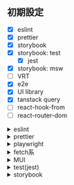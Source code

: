 ## 初期設定

- [x] eslint
- [x] prettier
- [x] storybook
- [x] storybook: test
  - [x] jest
- [x] storybook: msw
- [ ] VRT
- [x] e2e
- [x] UI library
- [x] tanstack query
- [ ] react-hook-from
- [ ] react-router-dom

<details>
<summary>eslint</summary>

[参考](https://tech-broccoli.life/articles/engineer/create-react-with-vite#node%E7%92%B0%E5%A2%83%E3%81%AE%E8%A8%AD%E5%AE%9A)

```
yarn add -D eslint
npm init @eslint/config


✔ How would you like to use ESLint? · style
✔ What type of modules does your project use? · esm
✔ Which framework does your project use? · react
✔ Does your project use TypeScript? · No / Yes
✔ Where does your code run? · browser
✔ How would you like to define a style for your project? · guide
✔ Which style guide do you want to follow? · standard-with-typescript
✔ What format do you want your config file to be in? · JavaScript
✔ Would you like to install them now? · No / Yes
✔ Which package manager do you want to use? · yarn

```

airbnb 導入

```
yarn add -D eslint-config-airbnb eslint-plugin-react-hooks eslint-plugin-jsx-a11y
yarn add -D eslint-config-airbnb-typescript @typescript-eslint/parser
yarn add -D eslint-config-prettier
yarn add -D eslint-plugin-unicorn

// 使わなくなったやつ
yarn remove eslint-config-standard-with-typescript
```

script 変更

```
"scripts": {
    // ...
    "lint": "eslint . --ext .js,.jsx,.ts,.tsx", // <- 追加
  },
```

自動 import 整列 削除
[参考](https://note.com/show_kanamaru/n/n59ee8c96dc30)

```
yarn add -D eslint-plugin-import eslint-plugin-unused-imports
```

plugins に'import', 'unused-imports'を追加
rules に'import/order'と'@typescript-eslint/no-unused-vars'と'unused-imports/no-unused-imports'を追加

```
  plugins: ['react', 'import', 'unused-imports'],
  rules: {
    'import/order': [
      'error',
      {
        groups: ['builtin', 'external', 'internal', 'parent', 'sibling', 'index'],
        'newlines-between': 'always',
        alphabetize: { order: 'asc', caseInsensitive: true },
        pathGroups: [
          {
            pattern: 'react**',
            group: 'external',
            position: 'before',
          },
          {
            pattern: '@material-ui/**',
            group: 'external',
            position: 'after',
          },
        ],
        pathGroupsExcludedImportTypes: ['react'],
      },
    ],
    '@typescript-eslint/no-unused-vars': 'off',
    'unused-imports/no-unused-imports': 'error',
```

</details>

<details>
<summary>prettier</summary>
[参考](https://tech-broccoli.life/articles/engineer/create-react-with-vite#node%E7%92%B0%E5%A2%83%E3%81%AE%E8%A8%AD%E5%AE%9A)

```
yarn add -D prettier
```

.prettierrc 作成

```
{
  "semi": false,
  "singleQuote": true,
  "bracketSameLine": true,
  "printWidth": 100
}
```

script に追加

```
"scripts": {
    /// ...
    "format": "npx prettier --write ."
  },
```

</details>

<details>
<summary>playwright</summary>

```
yarn create playwright
```

</details>

<details>
<summary>fetch系</summary>

```
yarn add @tanstack/react-query axios
```

main.ts 更新

```
import React from 'react'

import { QueryClient, QueryClientProvider } from '@tanstack/react-query'
import ReactDOM from 'react-dom/client'

import App from './App'

import './index.css'

const queryClient = new QueryClient()

ReactDOM.createRoot(document.querySelector('#root') as HTMLElement).render(
  <React.StrictMode>
    <QueryClientProvider client={queryClient}>
      <App />
    </QueryClientProvider>
  </React.StrictMode>
)

```

hooks 作成

```
import { useQuery } from '@tanstack/react-query'
import axios from 'axios'

export const useGetUsers = () => {
  const { data, isLoading, isError, error } = useQuery('users', () =>
    axios.get('https://jsonplaceholder.typicode.com/users')
  )

  return { data, isLoading, isError, error }
}
```

または src/hooks/useExample.ts 参考に

</details>

<details>
<summary>MUI</summary>

```
 yarn add @mui/system @emotion/react @emotion/styled

 yarn add @mui/material @mui/styled-engine-sc styled-components @mui/icons-material
```

</details>

<details>
<summary>test(jest)</summary>

```
 yarn add -D jest ts-jest @types/jest jest-environment-jsdom @testing-library/react @testing-library/jest-dom @testing-library/user-event
```

jest.config.js 作成

```
module.exports = {
  preset: 'ts-jest',
  testEnvironment: 'jest-environment-jsdom',
  setupFilesAfterEnv: ['@testing-library/jest-dom/extend-expect'],
}

```

</details>

<details>
<summary>storybook</summary>

vite では package.json の typescript が`"typescript": "*",`になっているため

```
yarn add -D typescript
```

を実行する

```
npx storybook init --builder @storybook/builder-vite
```

main.ts を変更

```
import type { StorybookConfig } from '@storybook/react-vite'
import path from 'path'

const config: StorybookConfig = {
  stories: ['../src/**/*.mdx', '../src/**/*.stories.@(js|jsx|ts|tsx)'],
  addons: [
    '@storybook/addon-links',
    '@storybook/addon-essentials',
    '@storybook/addon-interactions',
  ],
  framework: {
    name: '@storybook/react-vite',
    options: {},
  },
  docs: {
    autodocs: 'tag',
  },
  viteFinal: async (config) => {
    config.resolve!.alias = {
      ...config.resolve!.alias,
      '@': path.resolve(__dirname, '../src'),
    }
    return config
  },
}
export default config

```

## msw

```
yarn add -D msw msw-storybook-addon
npx msw init ./public
```

preview.tsx に追加

```
import React from 'react'
import type { Preview } from '@storybook/react'
import { rest } from 'msw'
import { Story } from '@storybook/react'
import { QueryClient, QueryClientProvider } from '@tanstack/react-query'
import { initialize, mswDecorator } from 'msw-storybook-addon'

export const decorators = [
  mswDecorator,
  (Element: Story) => {
    const queryClient = new QueryClient()
    return (
      <QueryClientProvider client={queryClient}>
        <Element />
      </QueryClientProvider>
    )
  },
]

initialize()

const preview: Preview = {
  parameters: {
    actions: { argTypesRegex: '^on[A-Z].*' },
    controls: {
      matchers: {
        color: /(background|color)$/i,
        date: /Date$/,
      },
    },
    msw: {
      handlers: [
        rest.get('https://jsonplaceholder.typicode.com/todos', async (_req, res, ctx) => {
          return res(
            ctx.status(200),
            ctx.json([{ userId: 1, id: 1, title: 'storybook msw', completed: false }])
          )
        }),
      ],
    },
  },
}

export default preview

```

a11y

```
yarn add -D @storybook/addon-a11y
```

main に`'@storybook/addon-a11y'`追加

</details>
